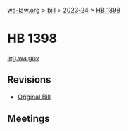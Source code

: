 [wa-law.org](/) > [bill](/bill/) > [2023-24](/bill/2023-24/) > [HB 1398](/bill/2023-24/hb/1398/)

# HB 1398
[leg.wa.gov](https://app.leg.wa.gov/billsummary?BillNumber=1398&Year=2023&Initiative=false)

## Revisions
* [Original Bill](1/)

## Meetings
